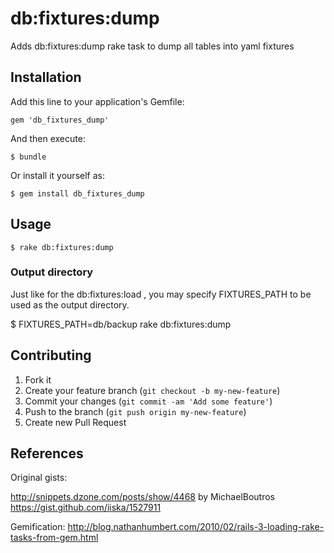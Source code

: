 # db:fixtures:dump

Adds db:fixtures:dump rake task to dump all tables into yaml fixtures

## Installation

Add this line to your application's Gemfile:

    gem 'db_fixtures_dump'

And then execute:

    $ bundle

Or install it yourself as:

    $ gem install db_fixtures_dump

## Usage

    $ rake db:fixtures:dump

### Output directory

Just like for the db:fixtures:load , you may specify FIXTURES_PATH to be used as the output directory.

  $ FIXTURES_PATH=db/backup rake db:fixtures:dump

## Contributing

1. Fork it
2. Create your feature branch (`git checkout -b my-new-feature`)
3. Commit your changes (`git commit -am 'Add some feature'`)
4. Push to the branch (`git push origin my-new-feature`)
5. Create new Pull Request

## References

Original gists:

http://snippets.dzone.com/posts/show/4468 by MichaelBoutros
https://gist.github.com/iiska/1527911


Gemification:
http://blog.nathanhumbert.com/2010/02/rails-3-loading-rake-tasks-from-gem.html